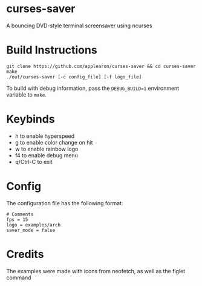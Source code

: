 # curses-saver

A bouncing DVD-style terminal screensaver using ncurses 

# Build Instructions

```
git clone https://github.com/applearon/curses-saver && cd curses-saver
make
./out/curses-saver [-c config_file] [-f logo_file]
```
To build with debug information, pass the `DEBUG_BUILD=1` environment variable to `make`.

# Keybinds

* h to enable hyperspeed
* g to enable color change on hit
* w to enable rainbow logo
* f4 to enable debug menu
* q/Ctrl-C to exit

# Config
The configuration file has the following format:
```
# Comments
fps = 15
logo = examples/arch
saver_mode = false
```

# Credits
The examples were made with icons from neofetch, as well as the figlet command
